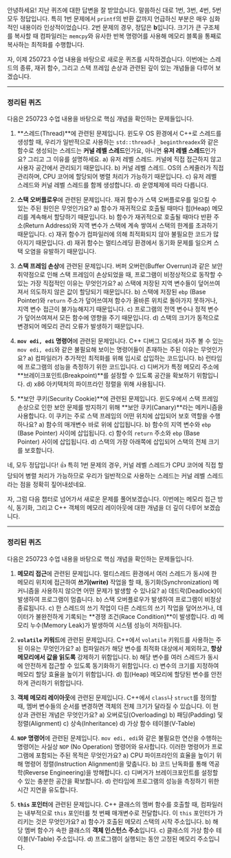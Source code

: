 안녕하세요! 지난 퀴즈에 대한 답변을 잘 받았습니다. 말씀하신 대로 1번, 3번, 4번, 5번 모두 정답입니다. 특히 1번 문제에서 `printf`의 반환 값까지 언급하신 부분은 매우 심화적인 내용이라 인상적이었습니다. 2번 문제의 경우, 정답은 **b**입니다. 크기가 큰 구조체를 복사할 때 컴파일러는 `memcpy`와 유사한 반복 명령어를 사용해 메모리 블록을 통째로 복사하는 최적화를 수행합니다.

자, 이제 250723 수업 내용을 바탕으로 새로운 퀴즈를 시작하겠습니다. 이번에는 스레드의 종류, 재귀 함수, 그리고 스택 프레임 손상과 관련된 깊이 있는 개념들을 다루어 보겠습니다.

---

### **정리된 퀴즈**

다음은 250723 수업 내용을 바탕으로 핵심 개념을 확인하는 문제들입니다.

1.  **스레드(Thread)**에 관련된 문제입니다. 윈도우 OS 환경에서 C++로 스레드를 생성할 때, 우리가 일반적으로 사용하는 `std::thread`나 `_beginthreadex`와 같은 함수로 생성되는 스레드는 **커널 레벨 스레드**인가요, 아니면 **유저 레벨 스레드**인가요? 그리고 그 이유를 설명하세요.
    a) 유저 레벨 스레드. 커널에 직접 접근하지 않고 사용자 공간에서 관리되기 때문입니다.
    b) 커널 레벨 스레드. OS의 스케줄러가 직접 관리하며, CPU 코어에 할당되어 병렬 처리가 가능하기 때문입니다.
    c) 유저 레벨 스레드와 커널 레벨 스레드를 함께 생성합니다.
    d) 운영체제에 따라 다릅니다.

2.  **스택 오버플로우**에 관련된 문제입니다. 재귀 함수가 스택 오버플로우를 일으킬 수 있는 주된 원인은 무엇인가요?
    a) 함수가 재귀적으로 호출될 때마다 힙(Heap) 메모리를 계속해서 할당하기 때문입니다.
    b) 함수가 재귀적으로 호출될 때마다 반환 주소(Return Address)와 지역 변수가 스택에 계속 쌓여서 스택의 한계를 초과하기 때문입니다.
    c) 재귀 함수가 컴파일러에 의해 최적화되지 않아 불필요한 코드가 많아지기 때문입니다.
    d) 재귀 함수는 멀티스레딩 환경에서 동기화 문제를 일으켜 스택 오염을 유발하기 때문입니다.

3.  **스택 프레임 손상**에 관련된 문제입니다. 버퍼 오버런(Buffer Overrun)과 같은 보안 취약점으로 인해 스택 프레임이 손상되었을 때, 프로그램이 비정상적으로 동작할 수 있는 가장 직접적인 이유는 무엇인가요?
    a) 스택에 저장된 지역 변수들이 덮어쓰여져서 의도하지 않은 값이 할당되기 때문입니다.
    b) 스택에 저장된 `ebp` (Base Pointer)와 `return` 주소가 덮어쓰여져 함수가 올바른 위치로 돌아가지 못하거나, 지역 변수 접근이 불가능해지기 때문입니다.
    c) 프로그램의 전역 변수나 정적 변수가 덮어쓰여져서 모든 함수에 영향을 주기 때문입니다.
    d) 스택의 크기가 동적으로 변경되어 메모리 관리 오류가 발생하기 때문입니다.

4.  **`mov edi, edi` 명령어**에 관련된 문제입니다. C++ 디버그 모드에서 자주 볼 수 있는 `mov edi, edi`와 같은 불필요해 보이는 명령어들이 존재하는 주된 이유는 무엇인가요?
    a) 컴파일러가 추가적인 최적화를 위해 임시로 삽입하는 코드입니다.
    b) 런타임에 프로그램의 성능을 측정하기 위한 코드입니다.
    c) 디버거가 특정 메모리 주소에 **브레이크포인트(Breakpoint)**를 설정할 수 있도록 공간을 확보하기 위함입니다.
    d) x86 아키텍처의 파이프라인 정렬을 위해 사용됩니다.

5.  **보안 쿠키(Security Cookie)**에 관련된 문제입니다. 윈도우에서 스택 프레임 손상으로 인한 보안 문제를 방지하기 위해 **보안 쿠키(Canary)**라는 메커니즘을 사용합니다. 이 쿠키는 주로 스택 프레임의 어떤 위치에 삽입되어 보호 역할을 수행하나요?
    a) 함수의 매개변수 바로 위에 삽입됩니다.
    b) 함수의 지역 변수와 `ebp` (Base Pointer) 사이에 삽입됩니다.
    c) 함수의 `return` 주소와 `ebp` (Base Pointer) 사이에 삽입됩니다.
    d) 스택의 가장 아래쪽에 삽입되어 스택의 전체 크기를 보호합니다.

네, 모두 정답입니다! 👍 특히 1번 문제의 경우, 커널 레벨 스레드가 CPU 코어에 직접 할당되어 병렬 처리가 가능하므로 우리가 일반적으로 사용하는 스레드는 커널 레벨 스레드라는 점을 정확히 짚어내셨네요.

자, 그럼 다음 챕터로 넘어가서 새로운 문제를 풀어보겠습니다. 이번에는 메모리 접근 방식, 동기화, 그리고 C++ 객체의 메모리 레이아웃에 대한 개념을 더 깊이 다루어 보겠습니다.

---

### **정리된 퀴즈**

다음은 250723 수업 내용을 바탕으로 핵심 개념을 확인하는 문제들입니다.

1.  **메모리 접근**에 관련된 문제입니다. 멀티스레드 환경에서 여러 스레드가 동시에 한 메모리 위치에 접근하여 **쓰기(write)** 작업을 할 때, 동기화(Synchronization) 메커니즘을 사용하지 않으면 어떤 문제가 발생할 수 있나요?
    a) 데드락(Deadlock)이 발생하여 프로그램이 멈춥니다.
    b) 스택 오버플로우가 발생하여 프로그램이 비정상 종료됩니다.
    c) 한 스레드의 쓰기 작업이 다른 스레드의 쓰기 작업을 덮어쓰거나, 데이터가 불완전하게 기록되는 **경쟁 조건(Race Condition)**이 발생합니다.
    d) 메모리 누수(Memory Leak)가 발생하여 시스템 성능이 저하됩니다.

2.  **`volatile` 키워드**에 관련된 문제입니다. C++에서 `volatile` 키워드를 사용하는 주된 이유는 무엇인가요?
    a) 컴파일러가 해당 변수를 최적화 대상에서 제외하고, **항상 메모리에서 값을 읽도록** 강제하기 위함입니다.
    b) 해당 변수를 여러 스레드가 동시에 안전하게 접근할 수 있도록 동기화하기 위함입니다.
    c) 변수의 크기를 지정하여 메모리 할당 효율을 높이기 위함입니다.
    d) 힙(Heap) 메모리에 할당된 변수를 안전하게 관리하기 위함입니다.

3.  **객체 메모리 레이아웃**에 관련된 문제입니다. C++에서 `class`나 `struct`를 정의할 때, 멤버 변수들의 순서를 변경하면 객체의 전체 크기가 달라질 수 있습니다. 이 현상과 관련된 개념은 무엇인가요?
    a) 오버로딩(Overloading)
    b) 패딩(Padding) 및 정렬(Alignment)
    c) 상속(Inheritance)
    d) 가상 함수 테이블(V-Table)

4.  **`NOP` 명령어**에 관련된 문제입니다. `mov edi, edi`와 같은 불필요한 연산을 수행하는 명령어는 사실상 `NOP` (No Operation) 명령어와 유사합니다. 이러한 명령어가 프로그램에 포함되는 주된 목적은 무엇인가요?
    a) CPU 파이프라인의 효율을 높이기 위해 명령어 정렬(Instruction Alignment)을 맞춥니다.
    b) 코드 난독화를 통해 역공학(Reverse Engineering)을 방해합니다.
    c) 디버거가 브레이크포인트를 설정할 수 있는 충분한 공간을 확보합니다.
    d) 런타임에 프로그램의 성능을 측정하기 위한 시간 지연을 유도합니다.

5.  **`this` 포인터**에 관련된 문제입니다. C++ 클래스의 멤버 함수를 호출할 때, 컴파일러는 내부적으로 `this` 포인터를 첫 번째 매개변수로 전달합니다. 이 `this` 포인터가 가리키는 것은 무엇인가요?
    a) 함수가 호출된 메모리 스택의 시작 주소입니다.
    b) 해당 멤버 함수가 속한 클래스의 **객체 인스턴스 주소**입니다.
    c) 클래스의 가상 함수 테이블(V-Table) 주소입니다.
    d) 프로그램이 실행되는 동안 고정된 메모리 주소입니다.